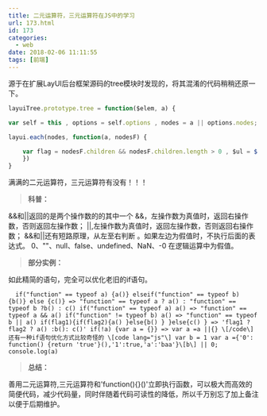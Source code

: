 ```yaml
---
title: 二元运算符，三元运算符在JS中的学习
url: 173.html
id: 173
categories:
  - web
date: 2018-02-06 11:11:55
tags: [前端]
---
```


源于在扩展LayUI后台框架源码的tree模块时发现的，将其混淆的代码稍稍还原一下。



```javascript
layuiTree.prototype.tree = function($elem, a) { 

var self = this , options = self.options , nodes = a || options.nodes; 

layui.each(nodes, function(a, nodesF) { 

    var flag = nodesF.children && nodesF.children.length > 0 , $ul = $('<ul class="' + (nodesF.spread ? "layui-show" : "") + '"></ul>') , $li = $(\["<li " + (nodesF.spread ? 'data-spread="' + nodesF.spread + '"' : "") + " " + (nodesF.type ? 'data-type="' + nodesF.type + '"' : "") + ">", function() { return flag ? '<i class="layui-icon layui-tree-spread">' + (nodesF.spread ? icon.arrow\[1\] : icon.arrow\[0\]) + "</i>" : "" }(), function() { return options.check ? '<i class="layui-icon layui-tree-check">' + ("checkbox" === options.check ? icon.checkbox\[0\] : "radio" === r.check ? t.radio\[0\] : "") + "</i>" : "" }(), function() { return '<a href="' + (nodesF.href || "javascript:;") + '" ' + (options.target && nodesF.href ? 'target="' + options.target + '"' : "") + ">" + ('<i class="layui-icon layui-tree-' + (flag ? "branch" : "leaf") + '">' + (flag ? nodesF.spread ? icon.branch\[1\] : icon.branch\[0\] : icon.leaf) + "</i>") + ("<cite>" + (nodesF.name || "未命名") + "</cite></a>") }(), "</li>"\].join("")); flag && ($li.append($ul), self.tree($ul, nodesF.children)), $elem.append($li), "function" == typeof options.click && self.click($li, nodesF), self.spread($li, nodesF) ,options.drag && self.drag($li, nodesF) 
    }) 
}
```

满满的二元运算符，三元运算符有没有！！！

> **科普：**

&&和||返回的是两个操作数的的其中一个 &&，左操作数为真值时，返回右操作数，否则返回左操作数； ||,左操作数为真值时，返回左操作数，否则返回右操作数； &&和||还有短路原理，从左至右判断 。如果左边为假值时，不执行后面的表达式。 0、""、null、false、undefined、NaN、-0 在逻辑运算中为假值。

> **部分实例：**

如此精简的语句，完全可以优化老旧的if语句。

```
  if("function" == typeof a) {a()} elseif("function" == typeof b) {b()} else {c()} => "function" == typeof a ? a() : "function" == typeof b ?b() : c() if("function" == typeof a) a() => "function" == typeof a && a() if("function" != typeof b) a() => "function" == typeof b || a() if(flag1){if(flag2){a() }else{b() } }else{c() } => 'flag1 ? flag2 ? a() :b(): c()' if(!a) {var a = {}} => var a =a ||{} \[/code\] 还有一种if语句优化方式比较奇怪的 \[code lang="js"\] var b = 1 var a ={'0': function() {return 'true'}(),'1':true,'a':'baa'}\[b\] || 0; console.log(a)
```



> **总结：**

善用二元运算符,三元运算符和'function(){}()'立即执行函数，可以极大而高效的简便代码，减少代码量，同时伴随着代码可读性的降低，所以千万别忘了加上备注以便于后期维护。